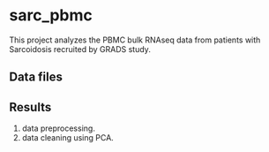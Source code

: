 # sarc_pbmc
This project analyzes the PBMC bulk RNAseq data from patients with Sarcoidosis recruited by GRADS study.

## Data files

## Results
1. data preprocessing.
2. data cleaning using PCA.
